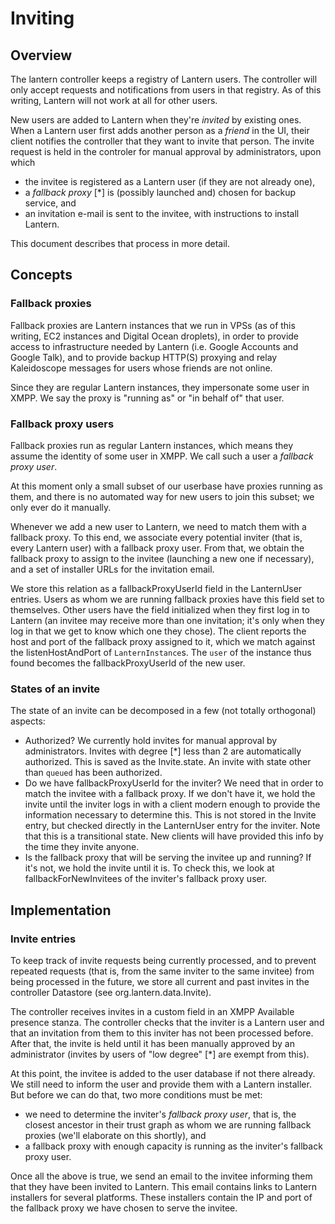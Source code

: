 # Inviting

## Overview

The lantern controller keeps a registry of Lantern users.  The controller will only accept requests and notifications from users in that registry.  As of this writing, Lantern will not work at all for other users.

New users are added to Lantern when they're *invited* by existing ones.  When a Lantern user first adds another person as a *friend* in the UI, their client notifies the controller that they want to invite that person.  The invite request is held in the controler for manual approval by administrators, upon which

- the invitee is registered as a Lantern user (if they are not already one),
- a *fallback proxy* [*] is (possibly launched and) chosen for backup service, and
- an invitation e-mail is sent to the invitee, with instructions to install Lantern.

This document describes that process in more detail.

## Concepts

### Fallback proxies

Fallback proxies are Lantern instances that we run in VPSs (as of this writing, EC2 instances and Digital Ocean droplets), in order to provide access to infrastructure needed by Lantern (i.e. Google Accounts and Google Talk), and to provide backup HTTP(S) proxying and relay Kaleidoscope messages for users whose friends are not online.

Since they are regular Lantern instances, they impersonate some user in XMPP.  We say the proxy is "running as" or "in behalf of" that user.

### Fallback proxy users

Fallback proxies run as regular Lantern instances, which means they assume the identity of some user in XMPP.  We call such a user a *fallback proxy user*.

At this moment only a small subset of our userbase have proxies running as them, and there is no automated way for new users to join this subset; we only ever do it manually.

Whenever we add a new user to Lantern, we need to match them with a fallback proxy.  To this end, we associate every potential inviter (that is, every Lantern user) with a fallback proxy user.  From that, we obtain the fallback proxy to assign to the invitee (launching a new one if necessary), and a set of installer URLs for the invitation email.

We store this relation as a fallbackProxyUserId field in the LanternUser entries.  Users as whom we are running fallback proxies have this field set to themselves.  Other users have the field initialized when they first log in to Lantern (an invitee may receive more than one invitation; it's only when they log in that we get to know which one they chose).  The client reports the host and port of the fallback proxy assigned to it, which we match against the listenHostAndPort of `LanternInstance`s.  The `user` of the instance thus found becomes the fallbackProxyUserId of the new user.

### States of an invite

The state of an invite can be decomposed in a few (not totally orthogonal) aspects:

- Authorized?  We currently hold invites for manual approval by administrators.  Invites with degree [*] less than 2 are automatically authorized.  This is saved as the Invite.state.  An invite with state other than `queued` has been authorized.
- Do we have fallbackProxyUserId for the inviter?  We need that in order to match the invitee with a fallback proxy.  If we don't have it, we hold the invite until the inviter logs in with a client modern enough to provide the information necessary to determine this.  This is not stored in the Invite entry, but checked directly in the LanternUser entry for the inviter.  Note that this is a transitional state.  New clients will have provided this info by the time they invite anyone.
- Is the fallback proxy that will be serving the invitee up and running?  If it's not, we hold the invite until it is.  To check this, we look at fallbackForNewInvitees of the inviter's fallback proxy user.

## Implementation

### Invite entries

To keep track of invite requests being currently processed, and to prevent repeated requests (that is, from the same inviter to the same invitee) from being processed in the future, we store all current and past invites in the controller Datastore (see org.lantern.data.Invite).

The controller receives invites in a custom field in an XMPP Available presence stanza.  The controller checks that the inviter is a Lantern user and that an invitation from them to this inviter has not been processed before.  After that, the invite is held until it has been manually approved by an administrator (invites by users of "low degree" [*] are exempt from this).

At this point, the invitee is added to the user database if not there already.  We still need to inform the user and provide them with a Lantern installer.  But before we can do that, two more conditions must be met:

- we need to determine the inviter's *fallback proxy user*, that is, the closest ancestor in their trust graph as whom we are running fallback proxies (we'll elaborate on this shortly), and
- a fallback proxy with enough capacity is running as the inviter's fallback proxy user.

Once all the above is true, we send an email to the invitee informing them that they have been invited to Lantern.  This email contains links to Lantern installers for several platforms.  These installers contain the IP and port of the fallback proxy we have chosen to serve the invitee.


